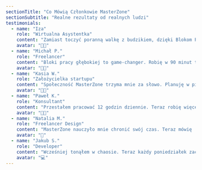 ```yaml
---
sectionTitle: "Co Mówią Członkowie MasterZone"
sectionSubtitle: "Realne rezultaty od realnych ludzi"
testimonials:
  - name: "Iza"
    role: "Wirtualna Asystentka"
    content: "Zamiast toczyć poranną walkę z budzikiem, dzięki Blokom Pracy Głębokiej o 7:56 zbieram się do pracy w ekspresowym tempie. Już o 8:00 działam, a o 8:55 świętuje pierwsze sukcesy! To jak poranny zastrzyk energii, który działa lepiej niż kawa – wsiadasz do pociągu produktywności i omijasz stacje prokrastynacji."
    avatar: "👩‍💼"
  - name: "Michał P."
    role: "Freelancer"
    content: "Bloki pracy głębokiej to game-changer. Robię w 90 minut to, co wcześniej zajmowało mi pół dnia. Bez rozpraszaczy, z pełnym skupieniem."
    avatar: "👨‍💻"
  - name: "Kasia W."
    role: "Założycielka startupu"
    content: "Społeczność MasterZone trzyma mnie za słowo. Planuję w piątek, wykonuję w tygodniu — bez chaosu. To najlepsza inwestycja w moją produktywność."
    avatar: "👩‍🚀"
  - name: "Paweł K."
    role: "Konsultant"
    content: "Przestałem pracować 12 godzin dziennie. Teraz robię więcej w 6 godzinach dzięki blokom głębokiej pracy. Mam czas na rodzinę i hobby."
    avatar: "👨‍💼"
  - name: "Natalia M."
    role: "Freelancer Design"
    content: "MasterZone nauczyło mnie chronić swój czas. Teraz mówię 'nie' projektom, które zabierają energię, a skupiam się na tym, co naprawdę przynosi rezultaty."
    avatar: "🎨"
  - name: "Jakub S."
    role: "Developer"
    content: "Wcześniej tonąłem w chaosie. Teraz każdy poniedziałek zaczynam z jasnym planem i wiem, co zrobię w tym tygodniu. To ogromna różnica w poziomie stresu."
    avatar: "💻"
---
```

